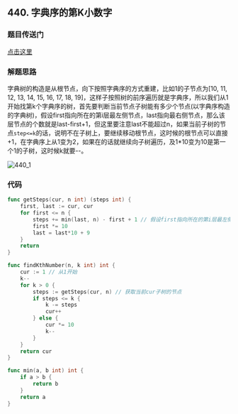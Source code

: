 ## 440. 字典序的第K小数字

### 题目传送门

[点击这里](https://leetcode-cn.com/problems/k-th-smallest-in-lexicographical-order/)

### 解题思路

字典树的构造是从根节点，向下按照字典序的方式重建，比如1的子节点为[10, 11, 12, 13, 14, 15, 16, 17, 18, 19]，这样子按照树的前序遍历就是字典序，所以我们从1开始找第k个字典序的树，首先要判断当前节点子树能有多少个节点(以字典序构造的字典树)，假设first指向所在的第i层最左侧节点，last指向最右侧节点，那么该层节点的个数就是last-first+1，但这里要注意last不能超过n，如果当前子树的节点`step<=k`的话，说明不在子树上，要继续移动根节点，这时候的根节点可以直接+1，在字典序上从1变为2，如果在的话就继续向子树遍历，及1*10变为10是第一个1的子树，这时候k就要--。

![440_1](D:\LeetCode\pictures\440_1.png)

### 代码

```go
func getSteps(cur, n int) (steps int) {
	first, last := cur, cur
	for first <= n {
		steps += min(last, n) - first + 1 // 假设first指向所在的第i层最左侧节点，last指向最右侧节点，那么该层节点的个数就是last-first+1，但这里要注意last不能超过n
		first *= 10
		last = last*10 + 9
	}
	return
}

func findKthNumber(n, k int) int {
	cur := 1 // 从1开始
	k--
	for k > 0 {
		steps := getSteps(cur, n) // 获取当前cur子树的节点
		if steps <= k {
			k -= steps
			cur++
		} else {
			cur *= 10
			k--
		}
	}
	return cur
}

func min(a, b int) int {
	if a > b {
		return b
	}
	return a
}

```